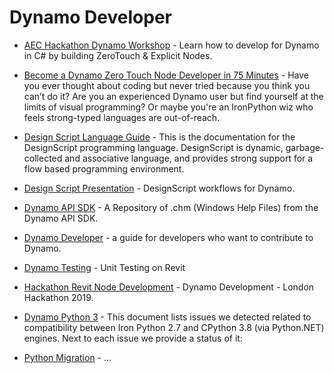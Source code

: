 # Dynamo Developer

- [AEC Hackathon Dynamo Workshop](https://github.com/radumg/AEC-hackathon-Dynamo-Workshop) - Learn how to develop for Dynamo in C# by building ZeroTouch & Explicit Nodes.

- [Become a Dynamo Zero Touch Node Developer in 75 Minutes](https://bimorph.com/wp-content/uploads/2018/11/BILT%20EUR%202018%20-%20Thomas%20Mahon%20-%20Session%201.5%20and%202.3%20-%20Handout.pdf) - Have you ever thought about coding but never tried because you think you can’t do
it? Are you an experienced Dynamo user but find yourself at the limits of visual
programming? Or maybe you're an IronPython wiz who feels strong-typed languages
are out-of-reach.

- [Design Script Language Guide](https://dynamobim.org/wp-content/links/DesignScriptGuide.pdf) - This is the documentation for the DesignScript programming language. DesignScript is dynamic, garbage-collected and associative language, and provides strong support for a flow based programming environment.

- [Design Script Presentation](https://github.com/Amoursol/dynamoDesignScript) - DesignScript workflows for Dynamo.

- [Dynamo API SDK](https://github.com/chuongmep/Dynamo-api-chms) - A Repository of .chm (Windows Help Files) from the Dynamo API SDK. 

- [Dynamo Developer](https://developer.dynamobim.org/) - a guide for developers who want to contribute to Dynamo.

- [Dynamo Testing](https://github.com/DynamoDS/RevitTestFramework) - Unit Testing on Revit 

- [Hackathon Revit Node Development](https://alvpickmans.github.io/DynamoDevelopment-London-Hackathon-2019/03-ZeroTouch/04-RevitNodeDevelopment.html) - Dynamo Development - London Hackathon 2019.

- [Dynamo Python 3](https://github.com/DynamoDS/Dynamo/wiki/Work-in-progress-to-improve-Python-3-support) - This document lists issues we detected related to compatibility between Iron Python 2.7 and CPython 3.8 (via Python.NET) engines. Next to each issue we provide a status of it:

- [Python Migration](https://github.com/DynamoDS/Dynamo/wiki/Python-0.6.3-to-0.7.x-Migration) - ...
